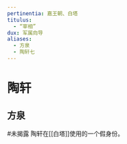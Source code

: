 ```yaml
---
pertinentia: 嘉王朝、白塔
titulus:
  - “宰相”
dux: 军属向导
aliases:
  - 方泉
  - 陶轩七
---
```


# 陶轩

## 方泉

#未揭露 陶轩在[[白塔]]使用的一个假身份。
